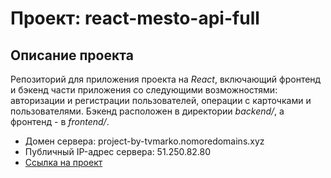 # Проект: react-mesto-api-full

## Описание проекта    
Репозиторий для приложения проекта на *React*, включающий фронтенд и бэкенд части приложения со следующими возможностями: авторизации и регистрации пользователей, операции с карточками и пользователями. Бэкенд расположен в директории *backend/*, а фронтенд - в *frontend/*.

* Домен сервера: project-by-tvmarko.nomoredomains.xyz
* Публичный IP-адрес сервера: 51.250.82.80
* [Ссылка на проект](https://project-by-tvmarko.nomoredomains.xyz)

